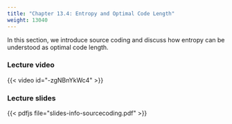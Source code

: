 ```yaml
---
title: "Chapter 13.4: Entropy and Optimal Code Length"
weight: 13040
---
```

In this section, we introduce source coding and discuss how entropy can be understood as optimal code length. 

<!--more-->

### Lecture video

{{< video id="-zgNBnYkWc4" >}}

### Lecture slides

{{< pdfjs file="slides-info-sourcecoding.pdf" >}}
